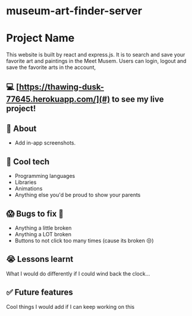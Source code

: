 # museum-art-finder-server

# Project Name

This website is built by react and express.js. It is to search and save your favorite art and paintings in the Meet Musem. Users can login, logout and save the favorite arts in the account,

## :computer: [https://thawing-dusk-77645.herokuapp.com/](#) to see my live project!

## :page_facing_up: About

- Add in-app screenshots.

## :rocket: Cool tech

- Programming languages
- Libraries
- Animations
- Anything else you'd be proud to show your parents

## :scream: Bugs to fix :poop:

- Anything a little broken
- Anything a LOT broken
- Buttons to not click too many times (cause its broken :unamused:)

## :sob: Lessons learnt

What I would do differently if I could wind back the clock...

## :white_check_mark: Future features

Cool things I would add if I can keep working on this
